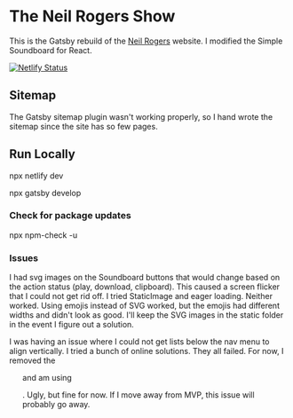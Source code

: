 # The Neil Rogers Show

This is the Gatsby rebuild of the [Neil Rogers](https://neilrogers.org) website. I modified the Simple Soundboard for React.

[![Netlify Status](https://api.netlify.com/api/v1/badges/21e91175-f04a-4458-8c3b-2a11caaaed05/deploy-status)](https://app.netlify.com/sites/neil-rogers/deploys)

## Sitemap

The Gatsby sitemap plugin wasn't working properly, so I hand wrote the sitemap since the site has so few pages.

## Run Locally

npx netlify dev

npx gatsby develop

### Check for package updates

npx npm-check -u

### Issues

I had svg images on the Soundboard buttons that would change based on the action status (play, download, clipboard). This caused a screen flicker that I could not get rid off. I tried StaticImage and eager loading. Neither worked. Using emojis instead of SVG worked, but the emojis had different widths and didn't look as good. I'll keep the SVG images in the static folder in the event I figure out a solution.

I was having an issue where I could not get lists below the nav menu to align vertically. I tried a bunch of online solutions. They all failed. For now, I removed the <ul> and am using <p>. Ugly, but fine for now. If I move away from MVP, this issue will probably go away.
